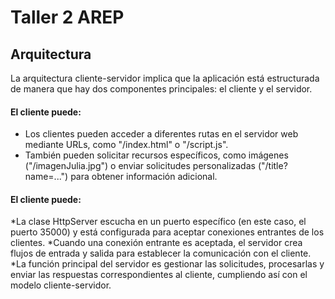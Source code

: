 # Taller 2 AREP

## Arquitectura

La arquitectura cliente-servidor implica que la aplicación está estructurada de manera que hay dos componentes principales: el cliente y el servidor. 

#### El cliente puede:

* Los clientes pueden acceder a diferentes rutas en el servidor web mediante URLs, como "/index.html" o "/script.js".
* También pueden solicitar recursos específicos, como imágenes ("/imagenJulia.jpg") o enviar solicitudes personalizadas ("/title?name=...") para obtener información adicional.

#### El cliente puede:

*La clase HttpServer escucha en un puerto específico (en este caso, el puerto 35000) y está configurada para aceptar conexiones entrantes de los clientes.
*Cuando una conexión entrante es aceptada, el servidor crea flujos de entrada y salida para establecer la comunicación con el cliente.
*La función principal del servidor es gestionar las solicitudes, procesarlas y enviar las respuestas correspondientes al cliente, cumpliendo así con el modelo cliente-servidor.
